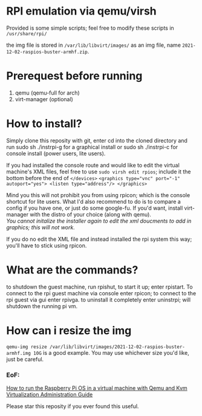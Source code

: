 # RPI emulation via qemu/virsh

Provided is some simple scripts; feel free to modify these scripts in `/usr/share/rpi/`

the img file is stored in `/var/lib/libvirt/images/` as an img file, name `2021-12-02-raspios-buster-armhf.zip`.

# Prerequest before running

1. qemu (qemu-full for arch)
2. virt-manager (optional) 

# How to install?

Simply clone this reposity with git, enter cd into the cloned directory and run sudo sh ./instrpi-g for a graphical install or sudo sh ./instrpi-c for console install (power users, lite users).

If you had installed the console route and would like to edit the virtual machine's XML files, feel free to use `sudo virsh edit rpios`;
include it the bottom before the end of `</devices>` 
`<graphics type="vnc" port="-1" autoport="yes">
  <listen type="address"/>
</graphics>` 

Mind you this will not prohibit you from using rpicon; which is the console shortcut for lite users.
What I'd also recommend to do is to compare a config if you have one, or just do some google-fu. If you'd want, install virt-manager with the distro of your choice (along with qemu). </br>
*You cannot initalize the installer again to edit the xml doucments to add in graphics; this will not work.*

If you do no edit the XML file and instead installed the rpi system this way; you'll have to stick using rpicon.


# What are the commands?

to shutdown the guest machine, run rpishut, to start it up; enter rpistart. To connect to the rpi guest machine via console enter rpicon; to connect to the rpi guest via gui enter rpivga. to uninstall it completely enter uninstrpi; will shutdown the running pi vm.

# How can i resize the img
`qemu-img resize /var/lib/libvirt/images/2021-12-02-raspios-buster-armhf.img 10G` is a good example. You may use whichever size you'd like, just be careful.



### EoF:

[How to run the Raspberry Pi OS in a virtual machine with Qemu and Kvm](https://linuxconfig.org/how-to-run-the-raspberry-pi-os-in-a-virtual-machine-with-qemu-and-kvm) </br>
[Virtualization Administration Guide](https://access.redhat.com/documentation/en-us/red_hat_enterprise_linux/6/html/virtualization_administration_guide/index)

Please star this reposity if you ever found this useful.
